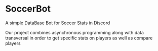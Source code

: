 # SoccerBot
A simple DataBase Bot for Soccer Stats in Discord

Our project combines asynchronous programming along with data transversal in order to get specific stats on players as well as compare players
